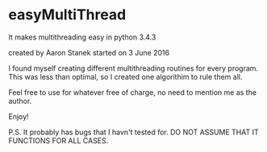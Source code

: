 # easyMultiThread
It makes multithreading easy in python 3.4.3

created by Aaron Stanek
started on 3 June 2016

I found myself creating different multithreading routines for every program. This was less than optimal, so I created one algorithim to rule them all.

Feel free to use for whatever free of charge, no need to mention me as the author.

Enjoy!

P.S. It probably has bugs that I havn't tested for. DO NOT ASSUME THAT IT FUNCTIONS FOR ALL CASES.